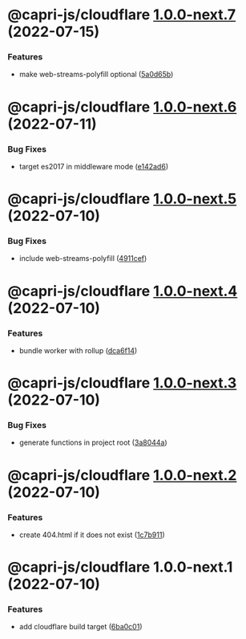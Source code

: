 # @capri-js/cloudflare [1.0.0-next.7](https://github.com/capri-js/capri/compare/@capri-js/cloudflare@1.0.0-next.6...@capri-js/cloudflare@1.0.0-next.7) (2022-07-15)


### Features

* make web-streams-polyfill optional ([5a0d65b](https://github.com/capri-js/capri/commit/5a0d65bf7fcd067618fcdea7b1ef738d2fe9865e))

# @capri-js/cloudflare [1.0.0-next.6](https://github.com/capri-js/capri/compare/@capri-js/cloudflare@1.0.0-next.5...@capri-js/cloudflare@1.0.0-next.6) (2022-07-11)


### Bug Fixes

* target es2017 in middleware mode ([e142ad6](https://github.com/capri-js/capri/commit/e142ad606f845383358dca18bd25b9a156916688))

# @capri-js/cloudflare [1.0.0-next.5](https://github.com/capri-js/capri/compare/@capri-js/cloudflare@1.0.0-next.4...@capri-js/cloudflare@1.0.0-next.5) (2022-07-10)


### Bug Fixes

* include web-streams-polyfill ([4911cef](https://github.com/capri-js/capri/commit/4911cef864aeaec9b32ebc45d8cc4b7b29db8ffc))

# @capri-js/cloudflare [1.0.0-next.4](https://github.com/capri-js/capri/compare/@capri-js/cloudflare@1.0.0-next.3...@capri-js/cloudflare@1.0.0-next.4) (2022-07-10)


### Features

* bundle worker with rollup ([dca6f14](https://github.com/capri-js/capri/commit/dca6f142cc509d7dcf0ba7242f81c9081bfe7954))

# @capri-js/cloudflare [1.0.0-next.3](https://github.com/capri-js/capri/compare/@capri-js/cloudflare@1.0.0-next.2...@capri-js/cloudflare@1.0.0-next.3) (2022-07-10)


### Bug Fixes

* generate functions in project root ([3a8044a](https://github.com/capri-js/capri/commit/3a8044ad6bc3df2d8dc18d0934ae1cc40d13ee3f))

# @capri-js/cloudflare [1.0.0-next.2](https://github.com/capri-js/capri/compare/@capri-js/cloudflare@1.0.0-next.1...@capri-js/cloudflare@1.0.0-next.2) (2022-07-10)


### Features

* create 404.html if it does not exist ([1c7b911](https://github.com/capri-js/capri/commit/1c7b91146473f4445721babe3eb179d0330bd002))

# @capri-js/cloudflare 1.0.0-next.1 (2022-07-10)


### Features

* add cloudflare build target ([6ba0c01](https://github.com/capri-js/capri/commit/6ba0c01a6c96403069438601c5dd9b2a554de66d))
